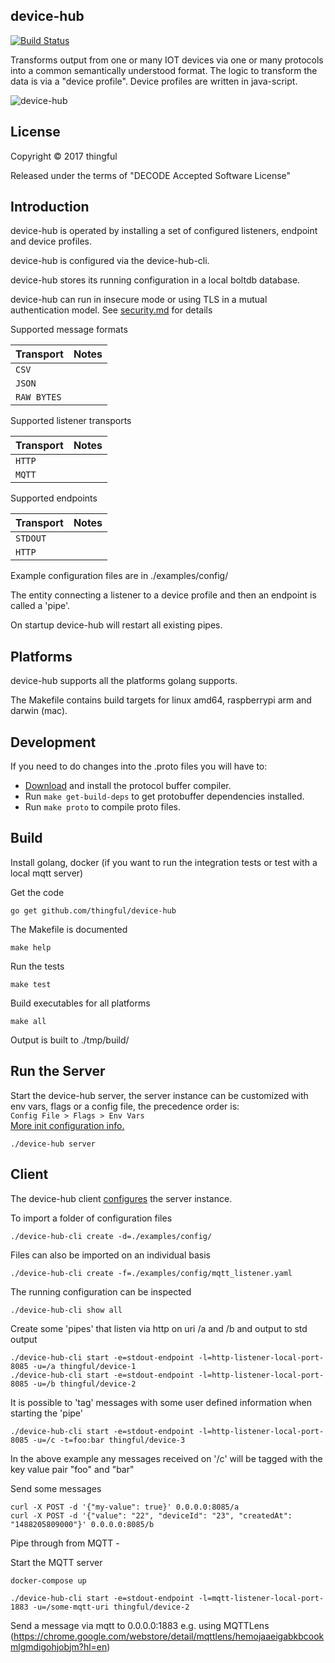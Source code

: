 device-hub
-----------

[![Build Status](https://travis-ci.org/thingful/device-hub.svg?branch=master)](https://travis-ci.org/thingful/device-hub)

Transforms output from one or many IOT devices via one or many protocols into a common semantically understood format.
The logic to transform the data is via a "device profile". Device profiles are written in java-script.

![device-hub]( docs/device-hub-overview.png)

License
-------

Copyright © 2017 thingful

Released under the terms of "DECODE Accepted Software License"

Introduction
------------

device-hub is operated by installing a set of configured listeners, endpoint and device profiles.

device-hub is configured via the device-hub-cli.

device-hub stores its running configuration in a local boltdb database.

device-hub can run in insecure mode or using TLS in a mutual authentication model. See [security.md]( docs/security.md ) for details

Supported message formats

Transport               | Notes
------------------------|----------------------------------------------------------------
`CSV`                   |
`JSON`                  |
`RAW BYTES`             |

Supported listener transports

Transport               | Notes
------------------------|----------------------------------------------------------------
`HTTP`                  |
`MQTT`                  |

Supported endpoints

Transport               | Notes
------------------------|----------------------------------------------------------------
`STDOUT`                |
`HTTP`                  |

Example configuration files are in ./examples/config/

The entity connecting a listener to a device profile and then an endpoint is called a 'pipe'.

On startup device-hub will restart all existing pipes.

Platforms
---------

device-hub supports all the platforms golang supports.

The Makefile contains build targets for linux amd64, raspberrypi arm and darwin (mac).

Development
-----------

If you need to do changes into the .proto files you will have to:
- [Download]( https://github.com/google/protobuf ) and install the protocol buffer compiler.
- Run ```make get-build-deps``` to get protobuffer dependencies installed.
- Run ```make proto``` to compile proto files.

Build
-----

Install golang, docker (if you want to run the integration tests or test with a local mqtt server)

Get the code

```
go get github.com/thingful/device-hub

```

The Makefile is documented

```
make help
```

Run the tests

```
make test
```

Build executables for all platforms

```
make all
```

Output is built to ./tmp/build/

Run the Server
---

Start the device-hub server, the server instance can be customized with env vars, flags or a config file, the precedence order is:
<br>
```Config File > Flags > Env Vars```
<br>
 [More init configuration info.]( https://github.com/thingful/device-hub/blob/master/docs/server.md#cli-global-flags )

```
./device-hub server
```
Client
------
The device-hub client [configures]( https://github.com/thingful/device-hub/blob/master/docs/client.md#client-cli ) the server instance.

To import a folder of configuration files

```
./device-hub-cli create -d=./examples/config/
```

Files can also be imported on an individual basis

```
./device-hub-cli create -f=./examples/config/mqtt_listener.yaml
```

The running configuration can be inspected

```
./device-hub-cli show all
```

Create some 'pipes' that listen via http on uri /a and /b and output to std output

```
./device-hub-cli start -e=stdout-endpoint -l=http-listener-local-port-8085 -u=/a thingful/device-1
./device-hub-cli start -e=stdout-endpoint -l=http-listener-local-port-8085 -u=/b thingful/device-2
```

It is possible to 'tag' messages with some user defined information when starting the 'pipe'

```
./device-hub-cli start -e=stdout-endpoint -l=http-listener-local-port-8085 -u=/c -t=foo:bar thingful/device-3

```

In the above example any messages received on '/c' will be tagged with the key value pair "foo" and "bar"


Send some messages 

```
curl -X POST -d '{"my-value": true}' 0.0.0.0:8085/a
curl -X POST -d '{"value": "22", "deviceId": "23", "createdAt": "1488205809000"}' 0.0.0.0:8085/b
```

Pipe through from MQTT -

Start the MQTT server

```
docker-compose up
```

```
./device-hub-cli start -e=stdout-endpoint -l=mqtt-listener-local-port-1883 -u=/some-mqtt-uri thingful/device-2
```

Send a message via mqtt to 0.0.0.0:1883 e.g. using MQTTLens (https://chrome.google.com/webstore/detail/mqttlens/hemojaaeigabkbcookmlgmdigohjobjm?hl=en)
